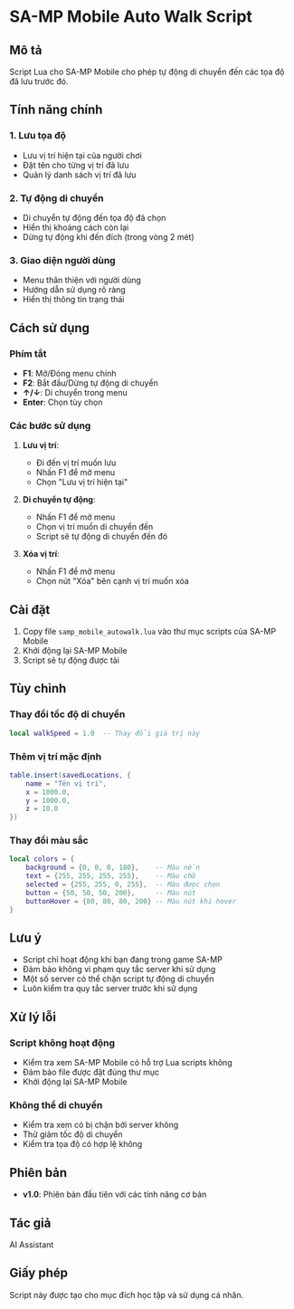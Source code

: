# SA-MP Mobile Auto Walk Script

## Mô tả
Script Lua cho SA-MP Mobile cho phép tự động di chuyển đến các tọa độ đã lưu trước đó.

## Tính năng chính

### 1. Lưu tọa độ
- Lưu vị trí hiện tại của người chơi
- Đặt tên cho từng vị trí đã lưu
- Quản lý danh sách vị trí đã lưu

### 2. Tự động di chuyển
- Di chuyển tự động đến tọa độ đã chọn
- Hiển thị khoảng cách còn lại
- Dừng tự động khi đến đích (trong vòng 2 mét)

### 3. Giao diện người dùng
- Menu thân thiện với người dùng
- Hướng dẫn sử dụng rõ ràng
- Hiển thị thông tin trạng thái

## Cách sử dụng

### Phím tắt
- **F1**: Mở/Đóng menu chính
- **F2**: Bắt đầu/Dừng tự động di chuyển
- **↑/↓**: Di chuyển trong menu
- **Enter**: Chọn tùy chọn

### Các bước sử dụng

1. **Lưu vị trí**:
   - Đi đến vị trí muốn lưu
   - Nhấn F1 để mở menu
   - Chọn "Lưu vị trí hiện tại"

2. **Di chuyển tự động**:
   - Nhấn F1 để mở menu
   - Chọn vị trí muốn di chuyển đến
   - Script sẽ tự động di chuyển đến đó

3. **Xóa vị trí**:
   - Nhấn F1 để mở menu
   - Chọn nút "Xóa" bên cạnh vị trí muốn xóa

## Cài đặt

1. Copy file `samp_mobile_autowalk.lua` vào thư mục scripts của SA-MP Mobile
2. Khởi động lại SA-MP Mobile
3. Script sẽ tự động được tải

## Tùy chỉnh

### Thay đổi tốc độ di chuyển
```lua
local walkSpeed = 1.0  -- Thay đổi giá trị này
```

### Thêm vị trí mặc định
```lua
table.insert(savedLocations, {
    name = "Tên vị trí",
    x = 1000.0,
    y = 1000.0,
    z = 10.0
})
```

### Thay đổi màu sắc
```lua
local colors = {
    background = {0, 0, 0, 180},    -- Màu nền
    text = {255, 255, 255, 255},    -- Màu chữ
    selected = {255, 255, 0, 255},  -- Màu được chọn
    button = {50, 50, 50, 200},     -- Màu nút
    buttonHover = {80, 80, 80, 200} -- Màu nút khi hover
}
```

## Lưu ý

- Script chỉ hoạt động khi bạn đang trong game SA-MP
- Đảm bảo không vi phạm quy tắc server khi sử dụng
- Một số server có thể chặn script tự động di chuyển
- Luôn kiểm tra quy tắc server trước khi sử dụng

## Xử lý lỗi

### Script không hoạt động
- Kiểm tra xem SA-MP Mobile có hỗ trợ Lua scripts không
- Đảm bảo file được đặt đúng thư mục
- Khởi động lại SA-MP Mobile

### Không thể di chuyển
- Kiểm tra xem có bị chặn bởi server không
- Thử giảm tốc độ di chuyển
- Kiểm tra tọa độ có hợp lệ không

## Phiên bản
- **v1.0**: Phiên bản đầu tiên với các tính năng cơ bản

## Tác giả
AI Assistant

## Giấy phép
Script này được tạo cho mục đích học tập và sử dụng cá nhân.